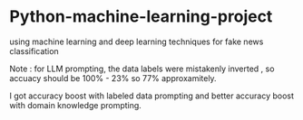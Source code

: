 # Python-machine-learning-project
using machine learning and deep learning techniques for fake news classification

Note : for LLM prompting, the data labels were mistakenly inverted , so accuacy should be 100% - 23% so 77% approxamitely.

I got accuracy boost with labeled data prompting and better accuracy boost with domain knowledge prompting.
